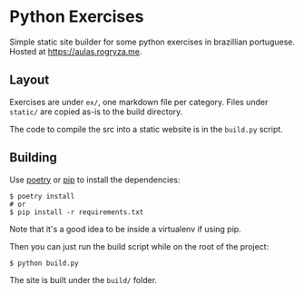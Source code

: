# Python Exercises

Simple static site builder for some python exercises in brazillian portuguese. Hosted at
https://aulas.rogryza.me.

## Layout

Exercises are under `ex/`, one markdown file per category. Files under `static/` are copied as-is to
the build directory.

The code to compile the src into a static website is in the `build.py` script.

## Building

Use [poetry](https://python-poetry.org/) or [pip](https://pip.pypa.io/en/stable/) to install the
dependencies:

```shellsession
$ poetry install
# or
$ pip install -r requirements.txt
```

Note that it's a good idea to be inside a virtualenv if using pip.

Then you can just run the build script while on the root of the project:

```shellsession
$ python build.py
```

The site is built under the `build/` folder.

